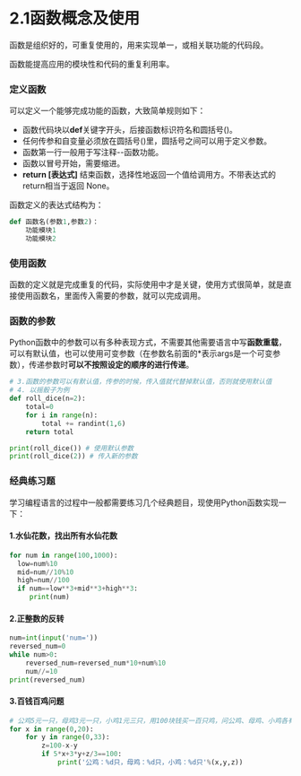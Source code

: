 # 2.1函数概念及使用

函数是组织好的，可重复使用的，用来实现单一，或相关联功能的代码段。

函数能提高应用的模块性和代码的重复利用率。

### 定义函数

可以定义一个能够完成功能的函数，大致简单规则如下：

- 函数代码块以**def**关键字开头，后接函数标识符名和圆括号()。
- 任何传参和自变量必须放在圆括号()里，圆括号之间可以用于定义参数。
- 函数第一行一般用于写注释--函数功能。
- 函数以冒号开始，需要缩进。
- **return [表达式]** 结束函数，选择性地返回一个值给调用方。不带表达式的return相当于返回 None。

函数定义的表达式结构为：

```python
def 函数名(参数1,参数2)：
	功能模块1
    功能模块2
```

###  使用函数

函数的定义就是完成重复的代码，实际使用中才是关键，使用方式很简单，就是直接使用函数名，里面传入需要的参数，就可以完成调用。

### 函数的参数

Python函数中的参数可以有多种表现方式，不需要其他需要语言中写**函数重载**，可以有默认值，也可以使用可变参数（在参数名前面的*表示args是一个可变参数），传递参数时**可以不按照设定的顺序的进行传递**。

```python
# 3.函数的参数可以有默认值，传参的时候，传入值就代替掉默认值，否则就使用默认值
# 4. 以摇骰子为例
def roll_dice(n=2):
    total=0
    for i in range(n):
        total += randint(1,6)
    return total

print(roll_dice()) # 使用默认参数
print(roll_dice(2)) # 传入新的参数
```

### 经典练习题

学习编程语言的过程中一般都需要练习几个经典题目，现使用Python函数实现一下：

#### 1.水仙花数，找出所有水仙花数

```python
for num in range(100,1000):
  low=num%10
  mid=num//10%10
  high=num//100
  if num==low**3+mid**3+high**3:
	 print(num)
```

#### 2.正整数的反转

```python
num=int(input('num='))
reversed_num=0
while num>0:
    reversed_num=reversed_num*10+num%10
    num//=10
print(reversed_num)
```

#### 3.百钱百鸡问题

```python
# 公鸡5元一只，母鸡3元一只，小鸡1元三只，用100块钱买一百只鸡，问公鸡、母鸡、小鸡各有多少只？
for x in range(0,20):
    for y in range(0,33):
        z=100-x-y
        if 5*x+3*y+z/3==100:
            print('公鸡：%d只，母鸡：%d只，小鸡：%d只'%(x,y,z))
```

